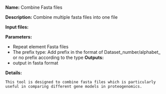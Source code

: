 **Name:** Combine Fasta files

**Description:**
Combine multiple fasta files into one file

**Input files:**

**Parameters:**
  * Repeat element Fasta files
* The prefix type: Add prefix in the format of Dataset_number/alphabet_ or no prefix according to the type
**Outputs:**
* output in fasta format

**Details:**

	This tool is designed to combine fasta files which is particularly useful in comparing different gene models in proteogenomics.
	
